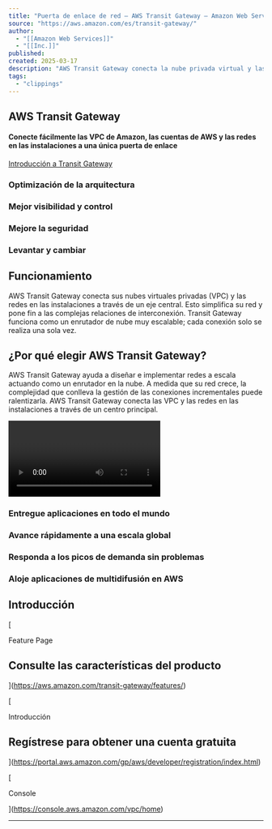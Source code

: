 ```yaml
---
title: "Puerta de enlace de red – AWS Transit Gateway – Amazon Web Services"
source: "https://aws.amazon.com/es/transit-gateway/"
author:
  - "[[Amazon Web Services]]"
  - "[[Inc.]]"
published:
created: 2025-03-17
description: "AWS Transit Gateway conecta la nube privada virtual y las redes en las instalaciones a través de un eje central. Actúa como un enrutador en la nube altamente escalable para que pueda ampliar fácilmente su red."
tags:
  - "clippings"
---
```

## AWS Transit Gateway

#### Conecte fácilmente las VPC de Amazon, las cuentas de AWS y las redes en las instalaciones a una única puerta de enlace

[Introducción a Transit Gateway](https://console.aws.amazon.com/vpc/home?#TransitGateways:sort=transitGatewayId)

### Optimización de la arquitectura

### Mejor visibilidad y control

### Mejore la seguridad

### Levantar y cambiar

## Funcionamiento

AWS Transit Gateway conecta sus nubes virtuales privadas (VPC) y las redes en las instalaciones a través de un eje central. Esto simplifica su red y pone fin a las complejas relaciones de interconexión. Transit Gateway funciona como un enrutador de nube muy escalable; cada conexión solo se realiza una sola vez.

## ¿Por qué elegir AWS Transit Gateway?

AWS Transit Gateway ayuda a diseñar e implementar redes a escala actuando como un enrutador en la nube. A medida que su red crece, la complejidad que conlleva la gestión de las conexiones incrementales puede ralentizarla. AWS Transit Gateway conecta las VPC y las redes en las instalaciones a través de un centro principal.

<video title="What is AWS Transit Gateway? (¿Qué es AWS Transit Gateway?)" class="video-js vjs-default-skin"><track></video>

### Entregue aplicaciones en todo el mundo

### Avance rápidamente a una escala global

### Responda a los picos de demanda sin problemas

### Aloje aplicaciones de multidifusión en AWS

## Introducción

[

Feature Page

## Consulte las características del producto

](https://aws.amazon.com/transit-gateway/features/)

[

Introducción

## Regístrese para obtener una cuenta gratuita

](https://portal.aws.amazon.com/gp/aws/developer/registration/index.html)

[

Console

](https://console.aws.amazon.com/vpc/home)

---